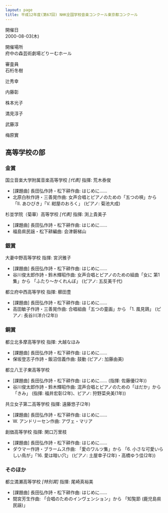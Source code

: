 ```yaml
---
layout: page
title: 平成12年度(第67回) NHK全国学校音楽コンクール東京都コンクール
---
```

開催日  
2000-08-03(木)

開催場所  
府中の森芸術劇場どりーむホール

審査員  
石桁冬樹

辻秀幸

内藤彰

株本光子

満見淳子

武藤淳

梅原實

高等学校の部
------------

### 金賞

<span class="choir-name">国立音楽大学附属音楽高等学校</span> *\[代表\]*
指揮: 荒木泰俊
-   \[課題曲\] 長田弘作詩・松下耕作曲: はじめに……
-   北原白秋作詩・三善晃作曲: 女声合唱とピアノのための「五つの唄」から 「Ⅱ. あひびき」「Ⅴ. 紺屋のおろく」 (ピアノ: 菊池大成)

<span class="choir-name">杉並学院（菊華）高等学校</span> *\[代表\]*
指揮: 渕上貴美子
-   \[課題曲\] 長田弘作詩・松下耕作曲: はじめに……
-   福島県民謡・松下耕編曲: 会津磐梯山

### 銀賞

<span class="choir-name">大妻中野高等学校</span>
指揮: 宮沢雅子
-   \[課題曲\] 長田弘作詩・松下耕作曲: はじめに……
-   谷川俊太郎作詩・鈴木輝昭作曲: 女声合唱とピアノのための組曲「女に 第1集」から 「ふたり〜かくれんぼ」 (ピアノ: 五反美千代)

<span class="choir-name">都立府中西高等学校</span>
指揮: 櫛田豊
-   \[課題曲\] 長田弘作詩・松下耕作曲: はじめに……
-   高田敏子作詩・三善晃作曲: 合唱組曲「五つの童画」から 「1. 風見鶏」 (ピアノ: 長谷川洋介(2年))

### 銅賞

<span class="choir-name">都立北多摩高等学校</span>
指揮: 大越なほみ
-   \[課題曲\] 長田弘作詩・松下耕作曲: はじめに……
-   保坂登志子作詩・飯沼信義作曲: 鼓動 (ピアノ: 加藤由美)

<span class="choir-name">都立八王子東高等学校</span>
-   \[課題曲\] 長田弘作詩・松下耕作曲: はじめに…… (指揮: 佐藤優(2年))
-   谷川俊太郎作詩・鈴木輝昭作曲: 混声合唱とピアノのための「はだか」から 「きみ」 (指揮: 福井宏彰(2年)、ピアノ: 狩野菜央美(1年))

<span class="choir-name">共立女子第二高等学校</span>
指揮: 遠藤悠子(2年)
-   \[課題曲\] 長田弘作詩・松下耕作曲: はじめに……
-   W. アンドリーセン作曲: アヴェ・マリア

<span class="choir-name">創価高等学校</span>
指揮: 関口万里枝
-   \[課題曲\] 長田弘作詩・松下耕作曲: はじめに……
-   ダウマー作詩・ブラームス作曲: 「愛のワルツ集」から 「6. 小さな可愛いらしい鳥が」「16. 愛は暗い穴」 (ピアノ: 土屋幸子(2年)・高橋ゆう佳(2年))

### そのほか

<span class="choir-name">都立満瀬高等学校</span> *\[特別賞\]*
指揮: 尾崎真裕美
-   \[課題曲\] 長田弘作詩・松下耕作曲: はじめに……
-   間宮芳生作曲: 「合唱のためのインヴェンション」から 「知覧節 (鹿児島県民謡)」
